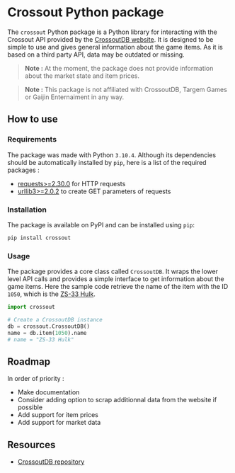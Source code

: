 # Crossout Python package

The `crossout` Python package is a Python library for interacting with the Crossout API provided by the [CrossoutDB website](https://crossoutdb.com). It is designed to be simple to use and gives general information about the game items. As it is based on a third party API, data may be outdated or missing.

> **Note :** At the moment, the package does not provide information about the market state and item prices.

> **Note :** This package is not affiliated with CrossoutDB, Targem Games or Gaijin Enternaiment in any way.

## How to use

### Requirements

The package was made with Python `3.10.4`. Although its dependencies should be automatically installed by `pip`, here is a list of the required packages :

- [requests>=2.30.0](https://pypi.org/project/requests/) for HTTP requests
- [urllib3>=2.0.2](https://pypi.org/project/urllib3/) to create GET parameters of requests

### Installation

The package is available on PyPI and can be installed using `pip`:

```bash
pip install crossout
```

### Usage

The package provides a core class called `CrossoutDB`. It wraps the lower level API calls and provides a simple interface to get information about the game items. Here the sample code retrieve the name of the item with the ID `1050`, which is the [ZS-33 Hulk](https://crossoutdb.com/item/1050).

```python
import crossout

# Create a CrossoutDB instance
db = crossout.CrossoutDB()
name = db.item(1050).name
# name = "ZS-33 Hulk"
```

## Roadmap

In order of priority :

- Make documentation
- Consider adding option to scrap additionnal data from the website if possible
- Add support for item prices
- Add support for market data

## Resources

- [CrossoutDB repository](https://github.com/Zicore/CrossoutMarket)